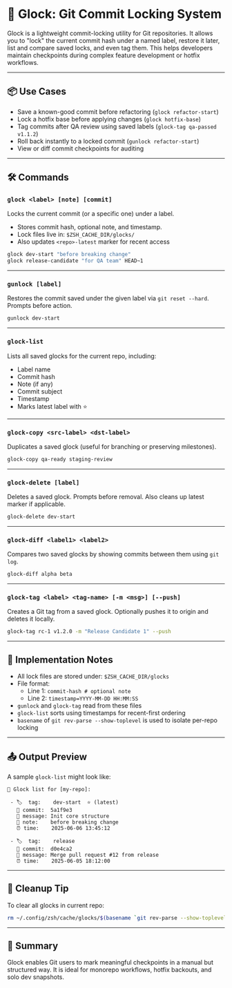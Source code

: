 # 🔐 Glock: Git Commit Locking System

Glock is a lightweight commit-locking utility for Git repositories. It allows you to "lock" the current commit hash under a named label, restore it later, list and compare saved locks, and even tag them. This helps developers maintain checkpoints during complex feature development or hotfix workflows.

---

## 📦 Use Cases

- Save a known-good commit before refactoring (`glock refactor-start`)
- Lock a hotfix base before applying changes (`glock hotfix-base`)
- Tag commits after QA review using saved labels (`glock-tag qa-passed v1.1.2`)
- Roll back instantly to a locked commit (`gunlock refactor-start`)
- View or diff commit checkpoints for auditing

---

## 🛠 Commands

### `glock <label> [note] [commit]`

Locks the current commit (or a specific one) under a label.

- Stores commit hash, optional note, and timestamp.
- Lock files live in: `$ZSH_CACHE_DIR/glocks/`
- Also updates `<repo>-latest` marker for recent access

```bash
glock dev-start "before breaking change"
glock release-candidate "for QA team" HEAD~1
```

---

### `gunlock [label]`

Restores the commit saved under the given label via `git reset --hard`. Prompts before action.

```bash
gunlock dev-start
```

---

### `glock-list`

Lists all saved glocks for the current repo, including:

- Label name
- Commit hash
- Note (if any)
- Commit subject
- Timestamp
- Marks latest label with ⭐

---

### `glock-copy <src-label> <dst-label>`

Duplicates a saved glock (useful for branching or preserving milestones).

```bash
glock-copy qa-ready staging-review
```

---

### `glock-delete [label]`

Deletes a saved glock. Prompts before removal. Also cleans up latest marker if applicable.

```bash
glock-delete dev-start
```

---

### `glock-diff <label1> <label2>`

Compares two saved glocks by showing commits between them using `git log`.

```bash
glock-diff alpha beta
```

---

### `glock-tag <label> <tag-name> [-m <msg>] [--push]`

Creates a Git tag from a saved glock. Optionally pushes it to origin and deletes it locally.

```bash
glock-tag rc-1 v1.2.0 -m "Release Candidate 1" --push
```

---

## 🧱 Implementation Notes

- All lock files are stored under: `$ZSH_CACHE_DIR/glocks`
- File format:
  - Line 1: `commit-hash # optional note`
  - Line 2: `timestamp=YYYY-MM-DD HH:MM:SS`
- `gunlock` and `glock-tag` read from these files
- `glock-list` sorts using timestamps for recent-first ordering
- `basename` of `git rev-parse --show-toplevel` is used to isolate per-repo locking

---

## 📤 Output Preview

A sample `glock-list` might look like:

```
🔐 Glock list for [my-repo]:

 - 🏷️  tag:    dev-start  ⭐ (latest)
   🧬 commit:  5a1f9e3
   📄 message: Init core structure
   📝 note:    before breaking change
   ⏰ time:    2025-06-06 13:45:12

 - 🏷️  tag:    release
   🧬 commit:  d0e4ca2
   📄 message: Merge pull request #12 from release
   ⏰ time:    2025-06-05 18:12:00
```

---

## 🧼 Cleanup Tip

To clear all glocks in current repo:

```bash
rm ~/.config/zsh/cache/glocks/$(basename `git rev-parse --show-toplevel`)*.lock
```

---

## 🧠 Summary

Glock enables Git users to mark meaningful checkpoints in a manual but structured way. It is ideal for monorepo workflows, hotfix backouts, and solo dev snapshots.